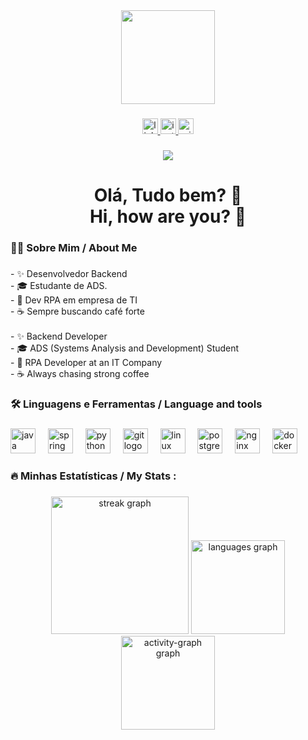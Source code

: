 <div align="center">
  <img height="150" src="https://media4.giphy.com/media/v1.Y2lkPTc5MGI3NjExNGs0d3Y1NXRrZGU5bGVjaHVhenl6N3J0ZmF4czBndGV4b2xnMHI3cSZlcD12MV9pbnRlcm5hbF9naWZfYnlfaWQmY3Q9Zw/78XCFBGOlS6keY1Bil/giphy.gif"  />
</div>

###

<div align="center">
  <a href="https://www.linkedin.com/in/tibaesdaniell" target="_blank">
    <img src="https://img.shields.io/static/v1?message=LinkedIn&logo=linkedin&label=&color=0077B5&logoColor=white&labelColor=&style=for-the-badge" height="25" alt="linkedin logo"  />
  </a>
  <a href="https://www.instagram.com/daniel.tibaes" target="_blank">
    <img src="https://img.shields.io/static/v1?message=Instagram&logo=instagram&label=&color=E4405F&logoColor=white&labelColor=&style=for-the-badge" height="25" alt="instagram logo"  />
  </a>
  <a href="tibaes.daniel@outlook.com.br" target="_blank">
    <img src="https://img.shields.io/static/v1?message=Outlook&logo=microsoft-outlook&label=&color=0078D4&logoColor=white&labelColor=&style=for-the-badge" height="25" alt="microsoft-outlook logo"  />
  </a>
</div>

###

<div align="center">
  <img src="https://visitor-badge.laobi.icu/badge?page_id=DanielTibaes8080.DanielTibaes8080&"  />
</div>

###

<h1 align="center">Olá, Tudo bem? 👋<br>Hi, how are you? 👋</h1>

###

<h3 align="left">👩‍💻  Sobre Mim / About Me</h3>

###

<p align="left">- ✨ Desenvolvedor Backend<br>- 🎓 Estudante de ADS.<br>- 🤖 Dev RPA em empresa de TI<br>- ☕ Sempre buscando café forte<br><br>- ✨ Backend Developer<br>- 🎓 ADS (Systems Analysis and Development) Student<br>- 🤖 RPA Developer at an IT Company<br>- ☕ Always chasing strong coffee</p>

###

<h3 align="left">🛠 Linguagens e Ferramentas / Language and tools</h3>

###

<div align="left">
  <img src="https://cdn.jsdelivr.net/gh/devicons/devicon/icons/java/java-original.svg" height="40" alt="java logo"  />
  <img width="12" />
  <img src="https://cdn.jsdelivr.net/gh/devicons/devicon/icons/spring/spring-original.svg" height="40" alt="spring logo"  />
  <img width="12" />
  <img src="https://cdn.jsdelivr.net/gh/devicons/devicon/icons/python/python-original.svg" height="40" alt="python logo"  />
  <img width="12" />
  <img src="https://cdn.jsdelivr.net/gh/devicons/devicon/icons/git/git-original.svg" height="40" alt="git logo"  />
  <img width="12" />
  <img src="https://cdn.jsdelivr.net/gh/devicons/devicon/icons/linux/linux-original.svg" height="40" alt="linux logo"  />
  <img width="12" />
  <img src="https://cdn.jsdelivr.net/gh/devicons/devicon/icons/postgresql/postgresql-original.svg" height="40" alt="postgresql logo"  />
  <img width="12" />
  <img src="https://cdn.jsdelivr.net/gh/devicons/devicon/icons/nginx/nginx-original.svg" height="40" alt="nginx logo"  />
  <img width="12" />
  <img src="https://cdn.jsdelivr.net/gh/devicons/devicon/icons/docker/docker-plain-wordmark.svg" height="40" alt="docker logo"  />
</div>

###

<h3 align="left">🔥 Minhas Estatísticas / My Stats :</h3>

###

<div align="center">
  <img src="https://streak-stats.demolab.com?user=DanielTibaes8080&locale=en&mode=daily&theme=dark&hide_border=false&border_radius=5&order=3" height="220" alt="streak graph"  />
  <img src="https://github-readme-stats.vercel.app/api/top-langs?username=DanielTibaes8080&locale=en&hide_title=false&layout=compact&card_width=320&langs_count=5&theme=dark&hide_border=false&order=2" height="150" alt="languages graph"  />
  <img src="https://github-readme-activity-graph.vercel.app/graph?username=DanielTibaes8080&area=true&hide_border=false&hide_title=false&custom_title=Gr%C3%A1fico%20de%20Commits&theme=dracula&line=FFA500&point=FFFF&area_color=898989&bg_color=343434" height="150" alt="activity-graph graph"  />
</div>

###
